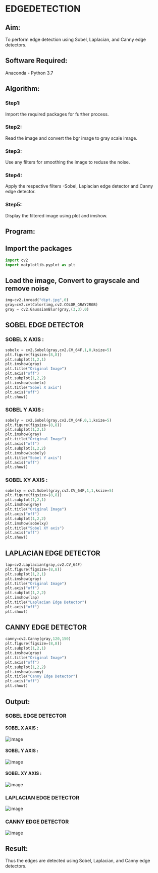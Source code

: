 # EDGEDETECTION

## Aim:
To perform edge detection using Sobel, Laplacian, and Canny edge detectors.

## Software Required:
Anaconda - Python 3.7

## Algorithm:
### Step1:
Import the required packages for further process.
### Step2:
Read the image and convert the bgr image to gray scale image.
### Step3:
Use any filters for smoothing the image to reduse the noise.
### Step4:
Apply the respective filters -Sobel, Laplacian edge detector and Canny edge detector.
### Step5:
Display the filtered image using plot and imshow.
 
## Program:
## Import the packages
``` python
import cv2
import matplotlib.pyplot as plt
```
## Load the image, Convert to grayscale and remove noise
``` python
img=cv2.imread("dipt.jpg",0)
gray=cv2.cvtColor(img,cv2.COLOR_GRAY2RGB)
gray = cv2.GaussianBlur(gray,(3,3),0)
```

## SOBEL EDGE DETECTOR
### SOBEL X AXIS :
``` python
sobelx = cv2.Sobel(gray,cv2.CV_64F,1,0,ksize=5)
plt.figure(figsize=(8,8))
plt.subplot(1,2,1)
plt.imshow(gray)
plt.title("Original Image")
plt.axis("off")
plt.subplot(1,2,2)
plt.imshow(sobelx)
plt.title("Sobel X axis")
plt.axis("off")
plt.show()
```
### SOBEL Y AXIS :
``` python
sobely = cv2.Sobel(gray,cv2.CV_64F,0,1,ksize=5)
plt.figure(figsize=(8,8))
plt.subplot(1,2,1)
plt.imshow(gray)
plt.title("Original Image")
plt.axis("off")
plt.subplot(1,2,2)
plt.imshow(sobely)
plt.title("Sobel Y axis")
plt.axis("off")
plt.show()
```
### SOBEL XY AXIS :
``` python
sobelxy = cv2.Sobel(gray,cv2.CV_64F,1,1,ksize=5)
plt.figure(figsize=(8,8))
plt.subplot(1,2,1)
plt.imshow(gray)
plt.title("Original Image")
plt.axis("off")
plt.subplot(1,2,2)
plt.imshow(sobelxy)
plt.title("Sobel XY axis")
plt.axis("off")
plt.show()
```

## LAPLACIAN EDGE DETECTOR
``` python
lap=cv2.Laplacian(gray,cv2.CV_64F)
plt.figure(figsize=(8,8))
plt.subplot(1,2,1)
plt.imshow(gray)
plt.title("Original Image")
plt.axis("off")
plt.subplot(1,2,2)
plt.imshow(lap)
plt.title("Laplacian Edge Detector")
plt.axis("off")
plt.show()
```


## CANNY EDGE DETECTOR
``` python
canny=cv2.Canny(gray,120,150)
plt.figure(figsize=(8,8))
plt.subplot(1,2,1)
plt.imshow(gray)
plt.title("Original Image")
plt.axis("off")
plt.subplot(1,2,2)
plt.imshow(canny)
plt.title("Canny Edge Detector")
plt.axis("off")
plt.show()
```

## Output:
### SOBEL EDGE DETECTOR
#### SOBEL X AXIS :
![image](https://github.com/Ronick2005/EDGEDETECTION/assets/83219341/17509e48-9874-4003-a998-a9562bbc3375)

#### SOBEL Y AXIS :
![image](https://github.com/Ronick2005/EDGEDETECTION/assets/83219341/a4b62daf-fef2-460e-ac77-f3f19aaf02c2)

#### SOBEL XY AXIS :
![image](https://github.com/Ronick2005/EDGEDETECTION/assets/83219341/3464ce9e-addf-40af-9a74-9d2a2314adac)

### LAPLACIAN EDGE DETECTOR
![image](https://github.com/Ronick2005/EDGEDETECTION/assets/83219341/321e5670-b9de-4178-b9ed-b641e9c8d2c5)

### CANNY EDGE DETECTOR
![image](https://github.com/Ronick2005/EDGEDETECTION/assets/83219341/8ec32b13-8414-46df-9dd8-3eb65a0e8f2c)


## Result:
Thus the edges are detected using Sobel, Laplacian, and Canny edge detectors.
